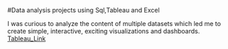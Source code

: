 
#Data analysis projects using Sql,Tableau and Excel

I was curious to analyze the content of multiple datasets which led me to create simple, interactive, exciting visualizations and dashboards.
[Tableau_Link](https://public.tableau.com/app/profile/safa8111)




